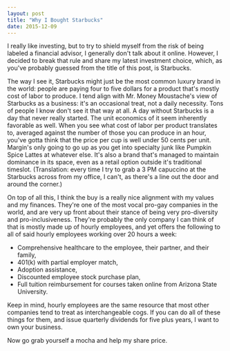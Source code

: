 ```yaml
---
layout: post
title: "Why I Bought Starbucks"
date: 2015-12-09
---
```


<meta name="description" content="starbucks"/>
<meta name="description" content="investing"/>
<meta name="description" content="dividend stocks"/>

I really like investing, but to try to shield myself from the risk of being labeled a financial advisor, I generally don't talk about it online. However, I decided to break that rule and share my latest investment choice, which, as you've probably guessed from the title of this post, is Starbucks. 

The way I see it, Starbucks might just be the most common luxury brand in the world: people are paying four to five dollars for a product that's mostly cost of labor to produce. I tend align with Mr. Money Moustache's view of Starbucks as a business: it's an occasional treat, not a daily necessity. Tons of people I know don't see it that way at all. A day without Starbucks is a day that never really started. The unit economics of it seem inherently favorable as well. When you see what cost of labor per product translates to, averaged against the number of those you can produce in an hour, you've gotta think that the price per cup is well under 50 cents per unit. Margin's only going to go up as you get into specialty junk like Pumpkin Spice Lattes at whatever else. It's also a brand that's managed to maintain dominance in its space, even as a retail option outside it's traditional timeslot. (Translation: every time I try to grab a 3 PM capuccino at the Starbucks across from my office, I can't, as there's a line out the door and around the corner.)

On top of all this, I think the buy is a really nice alignment with my values and my finances. They're one of the most vocal pro-gay companies in the world, and are very up front about their stance of being very pro-diversity and pro-inclusiveness. They're probably the only company I can think of that is mostly made up of hourly employees, and yet offers the following to all of said hourly employees working over 20 hours a week:

* Comprehensive healthcare to the employee, their partner, and their family,
* 401(k) with partial employer match,
* Adoption assistance,
* Discounted employee stock purchase plan,
* Full tuition reimbursement for courses taken online from Arizona State University.

Keep in mind, hourly employees are the same resource that most other companies tend to treat as interchangeable cogs. If you can do all of these things for them, and issue quarterly dividends for five plus years, I want to own your business. 

Now go grab yourself a mocha and help my share price. 